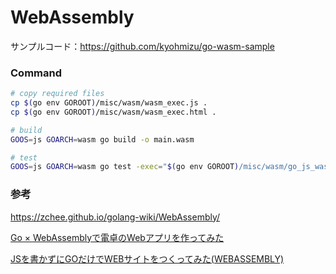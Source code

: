 # WebAssembly

サンプルコード：https://github.com/kyohmizu/go-wasm-sample

### Command

```bash
# copy required files
cp $(go env GOROOT)/misc/wasm/wasm_exec.js .
cp $(go env GOROOT)/misc/wasm/wasm_exec.html .

# build
GOOS=js GOARCH=wasm go build -o main.wasm

# test
GOOS=js GOARCH=wasm go test -exec="$(go env GOROOT)/misc/wasm/go_js_wasm_exec"
```

### 参考

https://zchee.github.io/golang-wiki/WebAssembly/

[Go × WebAssemblyで電卓のWebアプリを作ってみた](https://buildersbox.corp-sansan.com/entry/2019/02/14/113000)

[JSを書かずにGOだけでWEBサイトをつくってみた(WEBASSEMBLY)](https://www.cetus-media.info/article/2021/go-wasm/)
